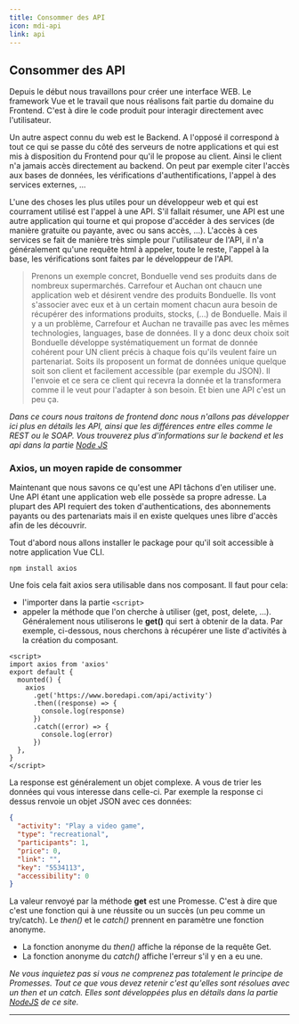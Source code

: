 ```yaml
---
title: Consommer des API
icon: mdi-api
link: api
---
```


<div id='api'></div>

## Consommer des API

Depuis le début nous travaillons pour créer une interface WEB. Le framework Vue et le travail que nous réalisons fait partie du domaine du Frontend. C'est à dire le code produit pour interagir directement avec l'utilisateur.

Un autre aspect connu du web est le Backend. A l'opposé il correspond à tout ce qui se passe du côté des serveurs de notre applications et qui est mis à disposition du Frontend pour qu'il le propose au client. Ainsi le client n'a jamais accès directement au backend. On peut par exemple citer l'accès aux bases de données, les vérifications d'authentifications, l'appel à des services externes, ...

L'une des choses les plus utiles pour un développeur web et qui est courrament utilisé est l'appel à une API. S'il fallait résumer, une API est une autre application qui tourne et qui propose d'accéder à des services (de manière gratuite ou payante, avec ou sans accès, ...). L'accès à ces services se fait de manière très simple pour l'utilisateur de l'API, il n'a généralement qu'une requête html à appeler, toute le reste, l'appel à la base, les vérifications sont faites par le développeur de l'API.

> Prenons un exemple concret, Bonduelle vend ses produits dans de nombreux supermarchés. Carrefour et Auchan ont chaucn une application web et désirent vendre des produits Bonduelle. Ils vont s'associer avec eux et à un certain moment chacun aura besoin de récupérer des informations produits, stocks, (...) de Bonduelle. Mais il y a un problème, Carrefour et Auchan ne travaille pas avec les mêmes technologies, languages, base de données. Il y a donc deux choix soit Bonduelle développe systématiquement un format de donnée cohérent pour UN client précis à chaque fois qu'ils veulent faire un partenariat. Soits ils proposent un format de données unique quelque soit son client et facilement accessible (par exemple du JSON). Il l'envoie et ce sera ce client qui recevra la donnée et la transformera comme il le veut pour l'adapter à son besoin. Et bien une API c'est un peu ça.

_Dans ce cours nous traitons de frontend donc nous n'allons pas développer ici plus en détails les API, ainsi que les différences entre elles comme le REST ou le SOAP. Vous trouverez plus d'informations sur le backend et les api dans la partie [Node JS](/node#api)_

### Axios, un moyen rapide de consommer

Maintenant que nous savons ce qu'est une API tâchons d'en utiliser une. Une API étant une application web elle possède sa propre adresse. La plupart des API requiert des token d'authentications, des abonnements payants ou des partenariats mais il en existe quelques unes libre d'accès afin de les découvrir.

Tout d'abord nous allons installer le package pour qu'il soit accessible à notre application Vue CLI.

```text
npm install axios
```

Une fois cela fait axios sera utilisable dans nos composant. Il faut pour cela:

- l'importer dans la partie `<script>`
- appeler la méthode que l'on cherche à utiliser (get, post, delete, ...). Généralement nous utiliserons le **get()** qui sert à obtenir de la data. Par exemple, ci-dessous, nous cherchons à récupérer une liste d'activités à la création du composant.

```vue
<script>
import axios from 'axios'
export default {
  mounted() {
    axios
      .get('https://www.boredapi.com/api/activity')
      .then((response) => {
        console.log(response)
      })
      .catch((error) => {
        console.log(error)
      })
  },
}
</script>
```

La response est généralement un objet complexe. A vous de trier les données qui vous interesse dans celle-ci. Par exemple la response ci dessus renvoie un objet JSON avec ces données:

```json
{
  "activity": "Play a video game",
  "type": "recreational",
  "participants": 1,
  "price": 0,
  "link": "",
  "key": "5534113",
  "accessibility": 0
}
```

La valeur renvoyé par la méthode **get** est une Promesse. C'est à dire que c'est une fonction qui à une réussite ou un succès (un peu comme un try/catch). Le _then()_ et le _catch()_ prennent en paramètre une fonction anonyme.

- La fonction anonyme du _then()_ affiche la réponse de la requête Get.
- La fonction anonyme du _catch()_ affiche l'erreur s'il y en a eu une.

_Ne vous inquietez pas si vous ne comprenez pas totalement le principe de Promesses. Tout ce que vous devez retenir c'est qu'elles sont résolues avec un then et un catch. Elles sont développées plus en détails dans la partie [NodeJS](/node#promesses) de ce site._

---

</div>
